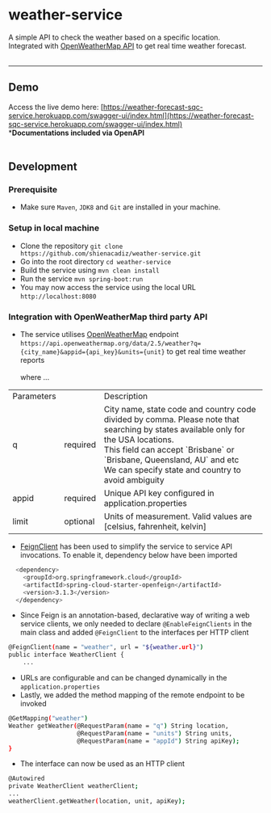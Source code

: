 # weather-service
A simple API to check the weather based on a specific location.<br>
Integrated with [OpenWeatherMap API](https://openweathermap.org/current) to get real time weather forecast.<br><br>

---
## Demo
Access the live demo here: [https://weather-forecast-sqc-service.herokuapp.com/swagger-ui/index.html](https://weather-forecast-sqc-service.herokuapp.com/swagger-ui/index.html)<br>
*<b>Documentations included via OpenAPI</b><br><br>

## Development
### Prerequisite
- Make sure `Maven`, `JDK8` and `Git` are installed in your machine.

### Setup in local machine
- Clone the repository `git clone https://github.com/shienacadiz/weather-service.git`
- Go into the root directory `cd weather-service`
- Build the service using `mvn clean install`
- Run the service `mvn spring-boot:run`
- You may now access the service using the local URL `http://localhost:8080`<br>

### Integration with OpenWeatherMap third party API
- The service utilises [OpenWeatherMap](https://openweathermap.org/) endpoint `https://api.openweathermap.org/data/2.5/weather?q={city_name}&appid={api_key}&units={unit}` to get real time weather reports<br>
  <br>where ... <br>
<table>
  <tr><td>Parameters</td><td></td><td>Description</td></tr>
  <tr><td>q</td><td>required</td><td>City name, state code and country code divided by comma. Please note that searching by states available only for the USA locations.<br>
      This field can accept `Brisbane` or `Brisbane, Queensland, AU` and etc<br>We can specify state and country to avoid ambiguity</td></tr>
  <tr><td>appid</td><td>required</td><td>Unique API key configured in application.properties</td></tr>
  <tr><td>limit</td><td>optional</td><td>Units of measurement. Valid values are [celsius, fahrenheit, kelvin]</td></tr>
</table>

- [FeignClient](https://javadoc.io/doc/org.springframework.cloud/spring-cloud-netflix-core/1.2.1.RELEASE/org/springframework/cloud/netflix/feign/FeignClient.html) has been used to simplify the service to service API invocations. To enable it, dependency below have been imported
```bash
  <dependency>
    <groupId>org.springframework.cloud</groupId>
    <artifactId>spring-cloud-starter-openfeign</artifactId>
    <version>3.1.3</version>
  </dependency>
```
- Since Feign is an annotation-based, declarative way of writing a web service clients, we only needed to declare `@EnableFeignClients` in the main class and added `@FeignClient` to the interfaces per HTTP client
```bash
@FeignClient(name = "weather", url = "${weather.url}")
public interface WeatherClient {
    ...
```
- URLs are configurable and can be changed dynamically in the `application.properties`
- Lastly, we added the method mapping of the remote endpoint to be invoked
```bash
@GetMapping("weather")
Weather getWeather(@RequestParam(name = "q") String location,
                   @RequestParam(name = "units") String units,
                   @RequestParam(name = "appId") String apiKey);
}
```
- The interface can now be used as an HTTP client
```bash
@Autowired
private WeatherClient weatherClient;
...
weatherClient.getWeather(location, unit, apiKey);
```